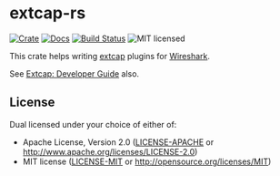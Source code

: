 # extcap-rs

[![Crate][crate-image]][crate-link]
[![Docs][docs-image]][docs-link]
[![Build Status][build-image]][build-link]
![MIT licensed][license-image]

This crate helps writing [extcap][wireshark-extcap] plugins for [Wireshark][wireshark].

See [Extcap: Developer Guide][wireshark-extcap-dev] also.

## License

Dual licensed under your choice of either of:

 - Apache License, Version 2.0 ([LICENSE-APACHE](LICENSE-APACHE) or
   http://www.apache.org/licenses/LICENSE-2.0)
 - MIT license ([LICENSE-MIT](LICENSE-MIT) or
   http://opensource.org/licenses/MIT)

[crate-image]: https://img.shields.io/crates/v/extcap.svg
[crate-link]: https://crates.io/crates/extcap
[docs-image]: https://docs.rs/extcap/badge.svg
[docs-link]: https://docs.rs/extcap/
[build-image]: https://github.com/tkeksa/extcap-rs/workflows/ci/badge.svg
[build-link]: https://github.com/tkeksa/extcap-rs/actions
[license-image]: https://img.shields.io/badge/license-Apache2.0/MIT-blue.svg
[wireshark]: https://www.wireshark.org/
[wireshark-extcap]: https://www.wireshark.org/docs/man-pages/extcap.html
[wireshark-extcap-dev]: https://www.wireshark.org/docs/wsdg_html_chunked/ChCaptureExtcap.html
